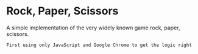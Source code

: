 # Rock, Paper, Scissors
A simple implementation of the very widely known game rock, paper, scissors. 

`First using only JavaScript and Google Chrome to get the logic right`
